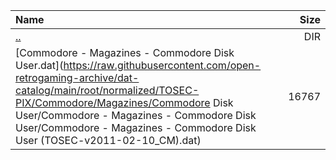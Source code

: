 |Name|Size|
|:---|---:|
|[..](../index.html)|DIR|
|[Commodore - Magazines - Commodore Disk User.dat](https://raw.githubusercontent.com/open-retrogaming-archive/dat-catalog/main/root/normalized/TOSEC-PIX/Commodore/Magazines/Commodore Disk User/Commodore - Magazines - Commodore Disk User/Commodore - Magazines - Commodore Disk User (TOSEC-v2011-02-10_CM).dat)|16767|
